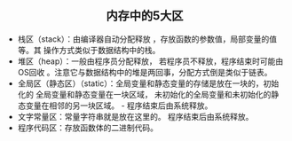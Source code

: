 ## <center> 内存中的5大区

 - 栈区（stack）：由编译器自动分配释放   ，存放函数的参数值，局部变量的值等。其    操作方式类似于数据结构中的栈。
 - 堆区（heap）：一般由程序员分配释放，   若程序员不释放，程序结束时可能由OS回收   。注意它与数据结构中的堆是两回事，分配方式倒是类似于链表。
 - 全局区（静态区）（static）：全局变量和静态变量的存储是放在一块的，初始化的    全局变量和静态变量在一块区域，   未初始化的全局变量和未初始化的静态变量在相邻的另一块区域。   -   程序结束后由系统释放。
 - 文字常量区：常量字符串就是放在这里的。   程序结束后由系统释放。
 - 程序代码区：存放函数体的二进制代码。




